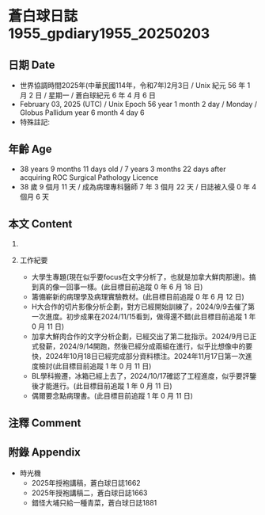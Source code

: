 [_metadata_:encoding]: - "utf-8"
[_metadata_:language]: - "zh-Hant-TW"
[_metadata_:fileformat]: - "markdown"
[_metadata_:MIME_type]: - "text/plain"
[_metadata_:markdown_version]: - "commonmark version 0.30"
[_metadata_:markdown_spec]: - "https://spec.commonmark.org/0.30/"

# 蒼白球日誌1955_gpdiary1955_20250203 #

## 日期 Date ##

* 世界協調時間2025年(中華民國114年，令和7年)2月3日 / Unix 紀元 56 年 1 月 2 日 / 星期一 / 蒼白球紀元 6 年 4 月 6 日
* February 03, 2025 (UTC) / Unix Epoch 56 year 1 month 2 day / Monday / Globus Pallidum year 6 month 4 day 6
* 特殊註記:

## 年齡 Age ##

* 38 years 9 months 11 days old / 7 years 3 months 22 days after acquiring ROC Surgical Pathology Licence
* 38 歲 9 個月 11 天 / 成為病理專科醫師 7 年 3 個月 22 天 / 日誌被入侵 0 年 4 個月 6 天

## 本文 Content ##

1. 

2. 工作紀要

    - 大學生專題(現在似乎要focus在文字分析了，也就是加拿大鮮肉那邊)。搞到真的像一回事一樣。(此目標目前追蹤 0 年 6 月 18 日)
    - 籌備嶄新的病理學及病理實驗教材。(此目標目前追蹤 0 年 6 月 12 日)
    - H大合作的切片影像分析企劃，對方已經開始訓練了，2024/9/9去催了第一次進度。初步成果在2024/11/15看到，做得還不錯(此目標目前追蹤 1 年 0 月 11 日)
    - 加拿大鮮肉合作的文字分析企劃，已經交出了第二批指示。2024/9月已正式發薪，2024/9/14開跑，然後已經分成兩組在進行，似乎比想像中的要快，2024年10月18日已經完成部分資料標注。2024年11月17日第一次進度檢討(此目標目前追蹤 1 年 0 月 11 日)
    - BL學科搬遷，冰箱已經上去了，2024/10/17確認了工程進度，似乎要評鑒後才能進行。(此目標目前追蹤 1 年 0 月 11 日)
    - 偶爾要念點病理書。(此目標目前追蹤 1 年 0 月 11 日)

## 注釋 Comment ##


## 附錄 Appendix ##

* 時光機
    - 2025年授袍講稿，蒼白球日誌1662
    - 2025年授袍講稿二，蒼白球日誌1663
    - 錯怪大埔只給一種青菜，蒼白球日誌1881
